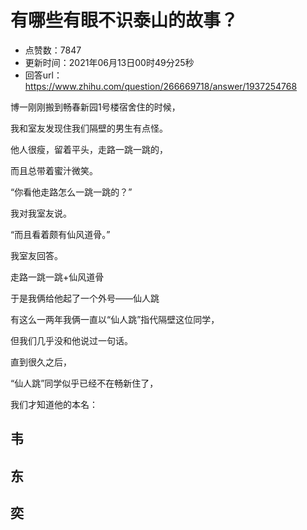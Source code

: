 # 有哪些有眼不识泰山的故事？
- 点赞数：7847
- 更新时间：2021年06月13日00时49分25秒
- 回答url：https://www.zhihu.com/question/266669718/answer/1937254768
<body>
 <p data-pid="vpmvEz8Q">博一刚刚搬到畅春新园1号楼宿舍住的时候，</p>
 <p data-pid="iq9_ErSb">我和室友发现住我们隔壁的男生有点怪。</p>
 <p data-pid="1OV_uhB2">他人很瘦，留着平头，走路一跳一跳的，</p>
 <p data-pid="tMd-9VkP">而且总带着蜜汁微笑。</p>
 <p data-pid="dGAGBpSM">“你看他走路怎么一跳一跳的？”</p>
 <p data-pid="jxcpMUkd">我对我室友说。</p>
 <p data-pid="4bEcrRDc">“而且看着颇有仙风道骨。”</p>
 <p data-pid="ou6iJYkF">我室友回答。</p>
 <p data-pid="nH83O5Az">走路一跳一跳+仙风道骨</p>
 <p data-pid="QZg00lUE">于是我俩给他起了一个外号——仙人跳</p>
 <p data-pid="O6h97FqB">有这么一两年我俩一直以“仙人跳”指代隔壁这位同学，</p>
 <p data-pid="UzkL0OkF">但我们几乎没和他说过一句话。</p>
 <p data-pid="CVKE_3Od">直到很久之后，</p>
 <p data-pid="_-w_it1f">“仙人跳”同学似乎已经不在畅新住了，</p>
 <p data-pid="2_lI9p5N">我们才知道他的本名：</p>
 <h2>韦</h2>
 <h2>东</h2>
 <h2>奕</h2>
</body>